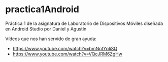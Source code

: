 # practica1Android
Práctica 1 de la asignatura de Laboratorio de Dispositivos Móviles diseñada en Android Studio por Daniel y Agustín

Vídeos que nos han servido de gran ayuda:
- https://www.youtube.com/watch?v=bmNptYpIiSQ
- https://www.youtube.com/watch?v=VQcJRM6ZgHw
